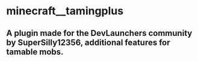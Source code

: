 # minecraft__tamingplus
## A plugin made for the DevLaunchers community by SuperSilly12356, additional features for tamable mobs.
